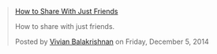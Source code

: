 <html>
<head>
  <title>Your Website Title</title> 
</head>
<body>

  <!-- Load Facebook SDK for JavaScript -->
  <div id="fb-root"></div>
  <script>(function(d, s, id) {
    var js, fjs = d.getElementsByTagName(s)[0];
    if (d.getElementById(id)) return;
    js = d.createElement(s); js.id = id;
    js.src = "https://connect.facebook.net/en_US/sdk.js#xfbml=1&version=v2.6";
    fjs.parentNode.insertBefore(js, fjs);
  }(document, 'script', 'facebook-jssdk'));</script>

  <!-- Your embedded video player code -->
  <div class="fb-video" data-href="https://www.facebook.com/Vivian.Balakrishnan.Sg/videos/10154830046376207/" data-width="500" data-show-text="true">
    <div class="fb-xfbml-parse-ignore">
      <blockquote cite="https://www.facebook.com/Vivian.Balakrishnan.Sg/videos/10154830046376207/">
        <a href="https://www.facebook.com/Vivian.Balakrishnan.Sg/videos/10154830046376207/">How to Share With Just Friends</a>
        <p>How to share with just friends.</p>
        Posted by <a href="https://www.facebook.com/vivian.balakrishnan.sg/">Vivian Balakrishnan</a> on Friday, December 5, 2014
      </blockquote>
    </div>
  </div>

</body>
</html>
